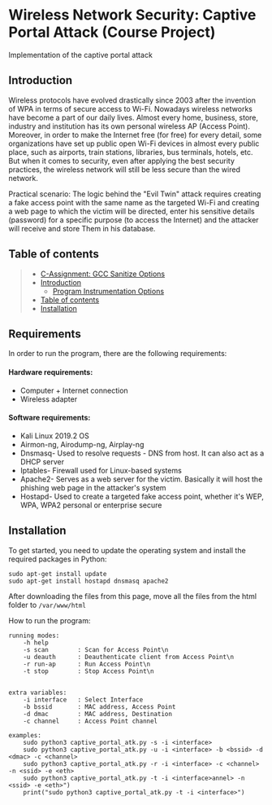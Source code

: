# Wireless Network Security: Captive Portal Attack (Course Project)

Implementation of the captive portal attack


## Introduction

Wireless protocols have evolved drastically since 2003 after the invention of WPA in terms of secure access to Wi-Fi. Nowadays wireless networks have become a part of our daily lives. Almost every home, business, store, industry and institution has its own personal wireless AP (Access Point). Moreover, in order to make the Internet free (for free) for every detail, some organizations have set up public open Wi-Fi devices in almost every public place, such as airports, train stations, libraries, bus terminals, hotels, etc. But when it comes to security, even after applying the best security practices, the wireless network will still be less secure than the wired network.

Practical scenario: The logic behind the "Evil Twin" attack requires creating a fake access point with the same name as the targeted Wi-Fi and creating a web page to which the victim will be directed, enter his sensitive details (password) for a specific purpose (to access the Internet) and the attacker will receive and store Them in his database.


## Table of contents

> * [C-Assignment: GCC Sanitize Options](#c-assignment-gcc-sanitize-options)
> * [Introduction](#introduction)
>   * [Program Instrumentation Options](#program-instrumentation-options)
> * [Table of contents](#table-of-contents)
> * [Installation](#installation)


## Requirements

In order to run the program, there are the following requirements:

#### Hardware requirements:
 * Computer + Internet connection
 * Wireless adapter
 
#### Software requirements:
 * Kali Linux 2019.2 OS
 * Airmon-ng, Airodump-ng, Airplay-ng
 * Dnsmasq- Used to resolve requests - DNS from host. It can also act as a DHCP server
 * Iptables- Firewall used for Linux-based systems
 * Apache2- Serves as a web server for the victim. Basically it will host the phishing web page in the attacker's system
 * Hostapd- Used to create a targeted fake access point, whether it's WEP, WPA, WPA2 personal or enterprise secure


## Installation

To get started, you need to update the operating system and install the required packages in Python:
```
sudo apt-get install update
sudo apt-get install hostapd dnsmasq apache2
```
After downloading the files from this page, move all the files from the html folder to `/var/www/html`

How to run the program:
```
running modes:
    -h help
    -s scan        : Scan for Access Point\n
    -u deauth      : Deauthenticate client from Access Point\n
    -r run-ap      : Run Access Point\n
    -t stop        : Stop Access Point\n


extra variables:
    -i interface   : Select Interface
    -b bssid       : MAC address, Access Point
    -d dmac        : MAC address, Destination
    -c channel     : Access Point channel

examples:
    sudo python3 captive_portal_atk.py -s -i <interface>
    sudo python3 captive_portal_atk.py -u -i <interface> -b <bssid> -d <dmac> -c <channel>
    sudo python3 captive_portal_atk.py -r -i <interface> -c <channel> -n <ssid> -e <eth>
    sudo python3 captive_portal_atk.py -t -i <interface>annel> -n <ssid> -e <eth>")
    print("sudo python3 captive_portal_atk.py -t -i <interface>")
```
